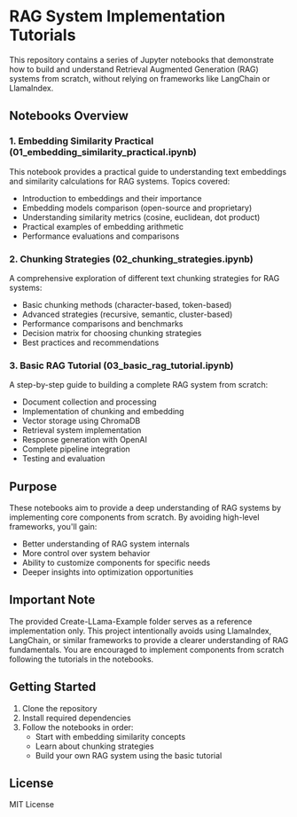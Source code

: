# RAG System Implementation Tutorials

This repository contains a series of Jupyter notebooks that demonstrate how to build and understand Retrieval Augmented Generation (RAG) systems from scratch, without relying on frameworks like LangChain or LlamaIndex.

## Notebooks Overview

### 1. Embedding Similarity Practical (01_embedding_similarity_practical.ipynb)
This notebook provides a practical guide to understanding text embeddings and similarity calculations for RAG systems. Topics covered:
- Introduction to embeddings and their importance
- Embedding models comparison (open-source and proprietary)
- Understanding similarity metrics (cosine, euclidean, dot product)
- Practical examples of embedding arithmetic
- Performance evaluations and comparisons

### 2. Chunking Strategies (02_chunking_strategies.ipynb)
A comprehensive exploration of different text chunking strategies for RAG systems:
- Basic chunking methods (character-based, token-based)
- Advanced strategies (recursive, semantic, cluster-based)
- Performance comparisons and benchmarks
- Decision matrix for choosing chunking strategies
- Best practices and recommendations

### 3. Basic RAG Tutorial (03_basic_rag_tutorial.ipynb)
A step-by-step guide to building a complete RAG system from scratch:
- Document collection and processing
- Implementation of chunking and embedding
- Vector storage using ChromaDB
- Retrieval system implementation
- Response generation with OpenAI
- Complete pipeline integration
- Testing and evaluation

## Purpose

These notebooks aim to provide a deep understanding of RAG systems by implementing core components from scratch. By avoiding high-level frameworks, you'll gain:
- Better understanding of RAG system internals
- More control over system behavior
- Ability to customize components for specific needs
- Deeper insights into optimization opportunities

## Important Note

The provided Create-LLama-Example folder serves as a reference implementation only. This project intentionally avoids using LlamaIndex, LangChain, or similar frameworks to provide a clearer understanding of RAG fundamentals. You are encouraged to implement components from scratch following the tutorials in the notebooks.


## Getting Started

1. Clone the repository
2. Install required dependencies
3. Follow the notebooks in order:
   - Start with embedding similarity concepts
   - Learn about chunking strategies
   - Build your own RAG system using the basic tutorial

## License

MIT License
